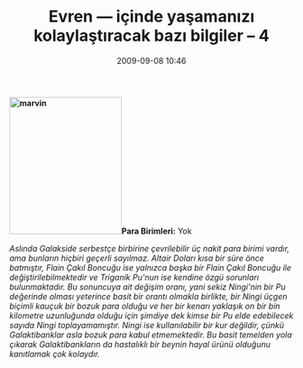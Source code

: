 ﻿---
layout: post
title: Evren — i&ccedil;inde ya&#351;aman&#305;z&#305; kolayla&#351;t&#305;racak baz&#305; bilgiler – 4
date: 2009-09-08 10:46
comments: true
categories: []
---
<strong><img class="alignleft size-medium wp-image-1282" title="marvin" src="http://onurbaykal.com.tr/wp-content/uploads/2009/09/marvin-246x300.jpg" alt="marvin" width="199" height="243" />Para Birimleri:</strong> Yok

<em>Aslında Galakside serbestçe birbirine çevrilebilir üç nakit para birimi vardır, ama bunların hiçbiri geçerli sayılmaz. Altair Doları kısa bir süre önce batmıştır, Flain Çakıl Boncuğu ise yalnızca başka bir Flain Çakıl Boncuğu ile değiştirilebilmektedir ve Triganik Pu'nun ise kendine özgü sorunları bulunmaktadır. Bu sonuncuya ait değişim oranı, yani sekiz Ningi'nin bir Pu değerinde olması yeterince basit bir orantı olmakla birlikte, bir Ningi üçgen biçimli kauçuk bir bozuk para olduğu ve her bir kenarı yaklaşık on bir bin kilometre uzunluğunda olduğu için şimdiye dek kimse bir Pu elde edebilecek sayıda Ningi toplayamamıştır. Ningi ise kullanılabilir bir kur değildir, çünkü Galaktibanklar asla bozuk para kabul etmemektedir. Bu basit temelden yola çıkarak Galaktibankların da hastalıklı bir beynin hayal ürünü olduğunu kanıtlamak çok kolaydır.</em>
